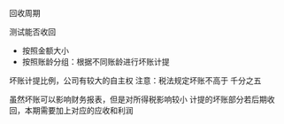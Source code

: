 回收周期

测试能否收回

- 按照金额大小
- 按照账龄分组：根据不同账龄进行坏账计提

坏账计提比例，公司有较大的自主权
注意：税法规定坏账不高于 千分之五

虽然坏账可以影响财务报表，但是对所得税影响较小
计提的坏账部分若后期收回，本期需要加上对应的应收和利润
